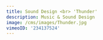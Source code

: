 ```yaml
---
title: Sound Design <br> 'Thunder'
description: Music & Sound Design
image: /cms/images/Thunder.jpg
vimeoID: '234137524'
---
```









